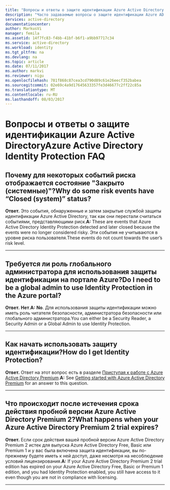 ```yaml
---
title: "Вопросы и ответы о защите идентификации Azure Active Directory | Документация Майкрософт"
description: "Часто задаваемые вопросы о защите идентификации Azure AD."
services: active-directory
documentationcenter: 
author: MarkusVi
manager: femila
ms.assetid: 14f7fc83-f4bb-41bf-b6f1-a9bb97717c34
ms.service: active-directory
ms.workload: identity
ms.tgt_pltfrm: na
ms.devlang: na
ms.topic: article
ms.date: 07/11/2017
ms.author: markvi
ms.reviewer: nigu
ms.openlocfilehash: 781f868c87cea3cd790d89c61e26eecf352babea
ms.sourcegitcommit: 02e69c4a9d17645633357fe3d46677c2ff22c85a
ms.translationtype: MT
ms.contentlocale: ru-RU
ms.lasthandoff: 08/03/2017
---
```

# <a name="azure-active-directory-identity-protection-faq"></a><span data-ttu-id="e82ac-103">Вопросы и ответы о защите идентификации Azure Active Directory</span><span class="sxs-lookup"><span data-stu-id="e82ac-103">Azure Active Directory Identity Protection FAQ</span></span>


## <a name="why-do-some-risk-events-have-closed-system-status"></a><span data-ttu-id="e82ac-104">Почему для некоторых событий риска отображается состояние "Закрыто (системные)"?</span><span class="sxs-lookup"><span data-stu-id="e82ac-104">Why do some risk events have “Closed (system)” status?</span></span>

<span data-ttu-id="e82ac-105">**Ответ.** Это события, обнаруженные и затем закрытые службой защиты идентификации Azure Active Directory, так как они перестали считаться событиями, представляющими риск.</span><span class="sxs-lookup"><span data-stu-id="e82ac-105">**A:** These are events that Azure Active Directory Identity Protection detected and later closed because the events were no longer considered risky.</span></span> <span data-ttu-id="e82ac-106">Эти события не учитываются в уровне риска пользователя.</span><span class="sxs-lookup"><span data-stu-id="e82ac-106">These events do not count towards the user’s risk level.</span></span> 

---

## <a name="do-i-need-to-be-a-global-admin-to-use-identity-protection-in-the-azure-portal"></a><span data-ttu-id="e82ac-107">Требуется ли роль глобального администратора для использования защиты идентификации на портале Azure?</span><span class="sxs-lookup"><span data-stu-id="e82ac-107">Do I need to be a global admin to use Identity Protection in the Azure portal?</span></span>
<span data-ttu-id="e82ac-108">**Ответ.** **Нет**.</span><span class="sxs-lookup"><span data-stu-id="e82ac-108">**A:** **No**.</span></span> <span data-ttu-id="e82ac-109">Для использования защиты идентификации можно иметь роль читателя безопасности, администратора безопасности или глобального администратора.</span><span class="sxs-lookup"><span data-stu-id="e82ac-109">You can either be a Security Reader, a Security Admin or a Global Admin to use Identity Protection.</span></span>

---

## <a name="how-do-i-get-identity-protection"></a><span data-ttu-id="e82ac-110">Как начать использовать защиту идентификации?</span><span class="sxs-lookup"><span data-stu-id="e82ac-110">How do I get Identity Protection?</span></span>
<span data-ttu-id="e82ac-111">**Ответ.** Ответ на этот вопрос есть в разделе [Приступая к работе с Azure Active Directory Premium](active-directory-get-started-premium.md).</span><span class="sxs-lookup"><span data-stu-id="e82ac-111">**A:** See [Getting started with Azure Active Directory Premium](active-directory-get-started-premium.md) for an answer to this question.</span></span>

---

## <a name="what-happens-when-your-azure-active-directory-premium-2-trial-expires"></a><span data-ttu-id="e82ac-112">Что происходит после истечения срока действия пробной версии Azure Active Directory Premium 2?</span><span class="sxs-lookup"><span data-stu-id="e82ac-112">What happens when your Azure Active Directory Premium 2 trial expires?</span></span>

<span data-ttu-id="e82ac-113">**Ответ.** Если срок действия вашей пробной версии Azure Active Directory Premium 2 истек для выпуска Azure Active Directory Free, Basic или Premium 1 и у вас была включена защита идентификации, вы по-прежнему будете иметь к ней доступ, даже несмотря на несоблюдение условий лицензирования.</span><span class="sxs-lookup"><span data-stu-id="e82ac-113">**A:** If your Azure Active Directory Premium 2 trial edition has expired on your Azure Active Directory Free, Basic or Premium 1 edition, and you had Identity Protection enabled, you still have access to it even though you are not in compliance with licensing.</span></span>

---
